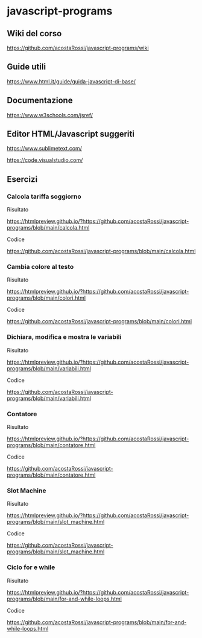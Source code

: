 # javascript-programs

## Wiki del corso

https://github.com/acostaRossi/javascript-programs/wiki

## Guide utili

https://www.html.it/guide/guida-javascript-di-base/

## Documentazione

https://www.w3schools.com/jsref/

## Editor HTML/Javascript suggeriti

https://www.sublimetext.com/

https://code.visualstudio.com/

## Esercizi

### Calcola tariffa soggiorno

Risultato

https://htmlpreview.github.io/?https://github.com/acostaRossi/javascript-programs/blob/main/calcola.html

Codice

https://github.com/acostaRossi/javascript-programs/blob/main/calcola.html

### Cambia colore al testo

Risultato

https://htmlpreview.github.io/?https://github.com/acostaRossi/javascript-programs/blob/main/colori.html

Codice

https://github.com/acostaRossi/javascript-programs/blob/main/colori.html

### Dichiara, modifica e mostra le variabili

Risultato

https://htmlpreview.github.io/?https://github.com/acostaRossi/javascript-programs/blob/main/variabili.html

Codice

https://github.com/acostaRossi/javascript-programs/blob/main/variabili.html

### Contatore

Risultato

https://htmlpreview.github.io/?https://github.com/acostaRossi/javascript-programs/blob/main/contatore.html

Codice

https://github.com/acostaRossi/javascript-programs/blob/main/contatore.html

### Slot Machine

Risultato

https://htmlpreview.github.io/?https://github.com/acostaRossi/javascript-programs/blob/main/slot_machine.html

Codice

https://github.com/acostaRossi/javascript-programs/blob/main/slot_machine.html


### Ciclo for e while

Risultato

https://htmlpreview.github.io/?https://github.com/acostaRossi/javascript-programs/blob/main/for-and-while-loops.html

Codice

https://github.com/acostaRossi/javascript-programs/blob/main/for-and-while-loops.html


